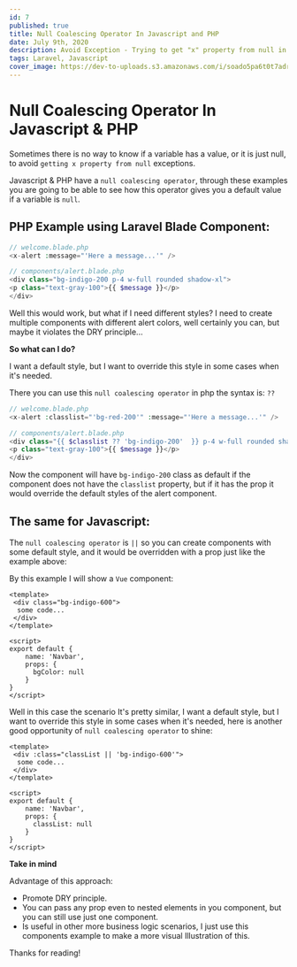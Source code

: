 ```yaml
---
id: 7
published: true
title: Null Coalescing Operator In Javascript and PHP
date: July 9th, 2020
description: Avoid Exception - Trying to get "x" property from null in Javascript and PHP
tags: Laravel, Javascript
cover_image: https://dev-to-uploads.s3.amazonaws.com/i/soado5pa6t0t7adrfhd3.png
---
```


# Null Coalescing Operator In Javascript & PHP

Sometimes there is no way to know if a variable has a value, or it is just null, 
to avoid `getting x property from null` exceptions.

Javascript & PHP have a `null coalescing operator`, through these examples 
you are going to be able to see how this operator gives you a default value if a variable is `null`.

## PHP Example using Laravel Blade Component:

```php
// welcome.blade.php
<x-alert :message="'Here a message...'" /> 
```

```php
// components/alert.blade.php
<div class="bg-indigo-200 p-4 w-full rounded shadow-xl">
<p class="text-gray-100">{{ $message }}</p>
</div>
```

Well this would work, but what if I need different styles? I need to create multiple components with different alert colors, 
well certainly you can, but maybe it violates the DRY principle...

**So what can I do?**

I want a default style, but I want to override this style in some cases when it's needed.

There you can use this `null coalescing operator` in php the syntax is: `??`

```php
// welcome.blade.php
<x-alert :classlist="'bg-red-200'" :message="'Here a message...'" /> 
```

```php
// components/alert.blade.php
<div class="{{ $classlist ?? 'bg-indigo-200'  }} p-4 w-full rounded shadow-xl">
<p class="text-gray-100">{{ $message }}</p>
</div>
```

Now the component will have `bg-indigo-200` class as default if the component does not have the 
`classlist` property, but if it has the prop it would override the default styles of the alert component.


## The same for Javascript:

The `null coalescing operator` is `||` so you can create components with some default style, 
and it would be overridden with a prop just like the example above:

By this example I will show a `Vue` component:

```vue
<template>
 <div class="bg-indigo-600">
  some code...
 </div>
</template>

<script>
export default {
    name: 'Navbar',
    props: {
      bgColor: null
    }
}
</script>
```

Well in this case the scenario It's pretty similar, I want a default style, but I want to override this style 
in some cases when it's needed, here is another good opportunity of `null coalescing operator` to shine:

```vue
<template>
 <div :class="classList || 'bg-indigo-600'">
  some code...
 </div>
</template>

<script>
export default {
    name: 'Navbar',
    props: {
      classList: null
    }
}
</script>
```

**Take in mind**

Advantage of this approach:

- Promote DRY principle.
- You can pass any prop even to nested elements in you component, but you can still use just one component.
- Is useful in other more business logic scenarios, I just use this components example to make a more visual Illustration of this.


Thanks for reading!